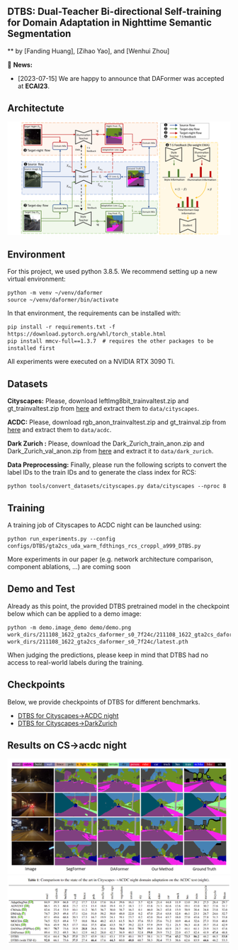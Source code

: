 ## DTBS: Dual-Teacher Bi-directional Self-training for Domain Adaptation in Nighttime Semantic Segmentation
** by [Fanding Huang], [Zihao Yao], and [Wenhui Zhou]

:bell: **News:**

* [2023-07-15] We are happy to announce that DAFormer was accepted at **ECAI23**.

## Architectute

![DTBS Architecture](resources/architecture.png)


## Environment

For this project, we used python 3.8.5. We recommend setting up a new virtual
environment:

```shell
python -m venv ~/venv/daformer
source ~/venv/daformer/bin/activate
```

In that environment, the requirements can be installed with:

```shell
pip install -r requirements.txt -f https://download.pytorch.org/whl/torch_stable.html
pip install mmcv-full==1.3.7  # requires the other packages to be installed first
```

All experiments were executed on a NVIDIA RTX 3090 Ti.

## Datasets

**Cityscapes:** Please, download leftImg8bit_trainvaltest.zip and
gt_trainvaltest.zip from [here](https://www.cityscapes-dataset.com/downloads/)
and extract them to `data/cityscapes`.

**ACDC:** Please, download rgb_anon_trainvaltest.zip and
gt_trainval.zip from [here](https://acdc.vision.ee.ethz.ch/download) and
extract them to `data/acdc`. 

**Dark Zurich :** Please, download the Dark_Zurich_train_anon.zip
and Dark_Zurich_val_anon.zip from
[here](https://www.trace.ethz.ch/publications/2019/GCMA_UIoU/) and extract it
to `data/dark_zurich`.

**Data Preprocessing:** Finally, please run the following scripts to convert the label IDs to the
train IDs and to generate the class index for RCS:

```shell
python tools/convert_datasets/cityscapes.py data/cityscapes --nproc 8
```



## Training

A training job of Cityscapes to ACDC night can be launched using:

```shell
python run_experiments.py --config configs/DTBS/gta2cs_uda_warm_fdthings_rcs_croppl_a999_DTBS.py
```

More experiments in our paper (e.g. network architecture comparison,
component ablations, ...) are coming soon

## Demo and Test
Already as this point, the provided DTBS pretrained model in the checkpoint below which can be applied to a demo image:

```shell
python -m demo.image_demo demo/demo.png work_dirs/211108_1622_gta2cs_daformer_s0_7f24c/211108_1622_gta2cs_daformer_s0_7f24c.json work_dirs/211108_1622_gta2cs_daformer_s0_7f24c/latest.pth
```

When judging the predictions, please keep in mind that DTBS had no access
to real-world labels during the training.

## Checkpoints

Below, we provide checkpoints of DTBS for different benchmarks.

* [DTBS for Cityscapes→ACDC night](https://drive.google.com/file/d/1pi9sZmpUs8Nz5-nVu0Mt-itZkSj2xfa7/view?usp=sharing)
* [DTBS for Cityscapes→DarkZurich](https://drive.google.com/file/d/1pi9sZmpUs8Nz5-nVu0Mt-itZkSj2xfa7/view?usp=sharing)


## Results on CS->acdc night

![Comparasion](resources/comparison.png)
![Comparasion_table](resources/comparison_table.png)


